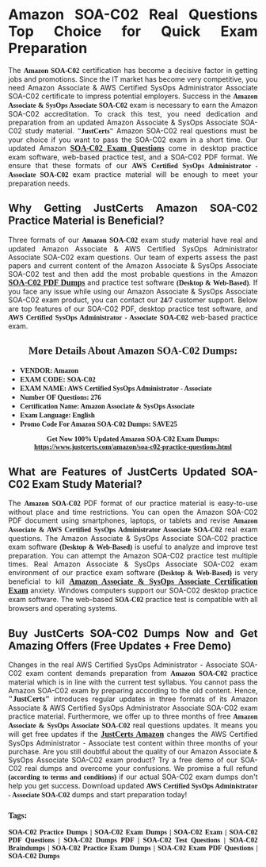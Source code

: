<h1 style="text-align: justify;"><strong>Amazon SOA-C02 Real Questions Top Choice for Quick Exam Preparation</strong></h1>

<p style="text-align: justify;">The <span style="font-family:Georgia,serif;"><strong>Amazon SOA-C02</strong></span> certification has become a decisive factor in getting jobs and promotions. Since the IT market has become very competitive, you need Amazon Associate & AWS Certified SysOps Administrator Associate SOA-C02 certificate to impress potential employers. Success in the <span style="font-family:Georgia,serif;"><strong>Amazon Associate & SysOps Associate SOA-C02</strong></span> exam is necessary to earn the Amazon SOA-C02 accreditation. To crack this test, you need dedication and preparation from an updated Amazon Associate & SysOps Associate SOA-C02 study material. <span style="font-size:14px;"><span style="font-family:Georgia,serif;"><strong>"JustCerts"</strong></span></span> Amazon SOA-C02 real questions must be your choice if you want to pass the SOA-C02 exam in a short time. Our updated Amazon <a href="https://www.justcerts.com/amazon/soa-c02-practice-questions.html"><span style="font-size:16px;"><span style="font-family:Georgia,serif;"><strong>SOA-C02 Exam Questions</strong></span></span></a> come in desktop practice exam software, web-based practice test, and a SOA-C02 PDF format. We ensure that these formats of our <span style="font-family:Georgia,serif;"><strong>AWS Certified SysOps Administrator - Associate SOA-C02</strong></span> exam practice material will be enough to meet your preparation needs.</p>

<h2 style="text-align: justify;"><strong>Why Getting JustCerts Amazon SOA-C02 Practice Material is Beneficial?</strong></h2>

<p style="text-align: justify;">Three formats of our <span style="font-family:Georgia,serif;"><strong>Amazon SOA-C02</strong></span> exam study material have real and updated Amazon Associate & AWS Certified SysOps Administrator Associate SOA-C02 exam questions. Our team of experts assess the past papers and current content of the Amazon Associate & SysOps Associate SOA-C02 test and then add the most probable questions in the Amazon <a href="https://www.justcerts.com/amazon/soa-c02-practice-questions.html"><span style="font-size:16px;"><span style="font-family:Georgia,serif;"><strong>SOA-C02 PDF Dumps</strong></span></span></a> and practice test software <span style="font-family:Georgia,serif;"><strong>(Desktop & Web-Based)</strong></span>. If you face any issue while using our Amazon Associate & SysOps Associate SOA-C02 exam product, you can contact our <span style="font-family:Georgia,serif;"><strong>24/7</strong></span> customer support. Below are top features of our SOA-C02 PDF, desktop practice test software, and <span style="font-family:Georgia,serif;"><strong>AWS Certified SysOps Administrator - Associate SOA-C02</strong></span> web-based practice exam.</p>

<h2 style="text-align: center;"><strong><span style="font-family:Georgia,serif;">More Details About Amazon SOA-C02 Dumps:</span></strong></h2>

<ul>
	<li style="text-align: justify;"><span style="font-size:14px;"><span style="font-family:Georgia,serif;"><strong>VENDOR: Amazon</strong></span></span></li>
	<li style="text-align: justify;"><span style="font-size:14px;"><span style="font-family:Georgia,serif;"><strong>EXAM CODE: SOA-C02</strong></span></span></li>
	<li style="text-align: justify;"><span style="font-size:14px;"><span style="font-family:Georgia,serif;"><strong>EXAM NAME: AWS Certified SysOps Administrator - Associate</strong></span></span></li>
	<li style="text-align: justify;"><span style="font-size:14px;"><span style="font-family:Georgia,serif;"><strong>Number OF Questions: 276</strong></span></span></li>
	<li style="text-align: justify;"><span style="font-size:14px;"><span style="font-family:Georgia,serif;"><strong>Certification Name: Amazon Associate & SysOps Associate</strong></span></span></li>
	<li style="text-align: justify;"><span style="font-size:14px;"><span style="font-family:Georgia,serif;"><strong>Exam Language: English</strong></span></span></li>
	<li style="text-align: justify;"><span style="font-size:14px;"><span style="font-family:Georgia,serif;"><strong>Promo Code For Amazon SOA-C02 Dumps: SAVE25</strong></span></span></li>
</ul>

<p style="text-align: center;"><strong><span style="font-family:Georgia,serif;"><span style="font-size:14px;">Get Now 100% Updated Amazon SOA-C02 Exam Dumps:</span> <a href="https://www.justcerts.com/amazon/soa-c02-practice-questions.html">https://www.justcerts.com/amazon/soa-c02-practice-questions.html</a></span></strong></p>

<h2 style="text-align: justify;"><strong>What are Features of JustCerts Updated SOA-C02 Exam Study Material?</strong></h2>

<p style="text-align: justify;">The <span style="font-family:Georgia,serif;"><strong>Amazon SOA-C02</strong></span> PDF format of our practice material is easy-to-use without place and time restrictions. You can open the Amazon SOA-C02 PDF document using smartphones, laptops, or tablets and revise <span style="font-family:Georgia,serif;"><strong>Amazon Associate & AWS Certified SysOps Administrator Associate SOA-C02</strong></span> real exam questions. The Amazon Associate & SysOps Associate SOA-C02 practice exam software <span style="font-family:Georgia,serif;"><strong>(Desktop & Web-Based)</strong></span> is useful to analyze and improve test preparation. You can attempt the Amazon SOA-C02 practice test multiple times. Real Amazon Associate & SysOps Associate SOA-C02 exam environment of our practice exam software <span style="font-family:Georgia,serif;"><strong>(Desktop & Web-Based)</strong></span> is very beneficial to kill <a href="https://www.justcerts.com/amazon/amazon-associate-certification-exams.html"><span style="font-size:16px;"><span style="font-family:Georgia,serif;"><strong>Amazon Associate & SysOps Associate Certification Exam</strong></span></span></a> anxiety. Windows computers support our SOA-C02 desktop practice exam software. The web-based <span style="font-family:Georgia,serif;"><strong>SOA-C02 </strong></span> practice test is compatible with all browsers and operating systems.</p>

<h2 style="text-align: justify;"><strong>Buy JustCerts SOA-C02 Dumps Now and Get Amazing Offers (Free Updates + Free Demo)</strong></h2>

<p style="text-align: justify;">Changes in the real AWS Certified SysOps Administrator - Associate SOA-C02 exam content demands preparation from <span style="font-family:Georgia,serif;"><strong>Amazon SOA-C02</strong></span> practice material which is in line with the current test syllabus. You cannot pass the Amazon SOA-C02 exam by preparing according to the old content. Hence, <span style="font-size:16px;"><span style="font-family:Georgia,serif;"><strong>"JustCerts"</strong></span></span> introduces regular updates in three formats of its Amazon Associate & AWS Certified SysOps Administrator Associate SOA-C02 exam practice material. Furthermore, we offer up to three months of free <span style="font-family:Georgia,serif;"><strong>Amazon Associate & SysOps Associate SOA-C02 </strong></span>real questions updates. It means you will get free updates if the <a href="https://www.justcerts.com/amazon-certification-exams.html"><span style="font-size:16px;"><span style="font-family:Georgia,serif;"><strong>JustCerts Amazon</strong></span></span></a> changes the AWS Certified SysOps Administrator - Associate test content within three months of your purchase. Are you still doubtful about the quality of our Amazon Associate & SysOps Associate SOA-C02 exam product? Try a free demo of our SOA-C02 real dumps and overcome your confusions. We promise a full refund <span style="font-family:Georgia,serif;"><strong>(according to terms and conditions)</strong></span> if our actual SOA-C02 exam dumps don't help you get success. Download updated <span style="font-family:Georgia,serif;"><strong>AWS Certified SysOps Administrator - Associate SOA-C02</strong></span> dumps and start preparation today!</p>

<h3 style="text-align: justify;"><span style="font-family:Georgia,serif;"><strong>Tags:</strong></span></h3>

<p style="text-align: justify;"><span style="font-family:Georgia,serif;"><strong>SOA-C02 Practice Dumps | SOA-C02 Exam Dumps | SOA-C02 Exam | SOA-C02 PDF Questions | SOA-C02 Dumps PDF | SOA-C02 Test Questions | SOA-C02 Braindumps | SOA-C02 Practice Exam Dumps | SOA-C02 Exam PDF Questions | SOA-C02 Dumps</strong></span></p>
